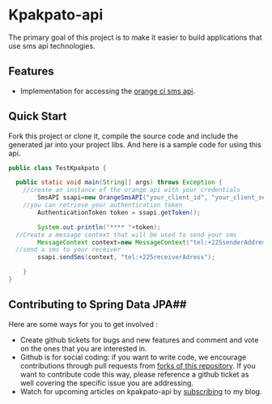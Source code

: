 # Kpakpato-api #

The primary goal of this project is to make it easier to build applications that use sms api technologies.

## Features ##

* Implementation for accessing the [orange ci sms api](http://help.github.com/forking/).


## Quick Start ##

Fork this project or clone it, compile the source code and include the generated jar into your project libs.
And here is a sample code for using this api.

```java
public class TestKpakpato {

  public static void main(String[] args) throws Exception {
    //create an instance of the orange api with your credentials
        SmsAPI ssapi=new OrangeSmsAPI("your_client_id", "your_client_secret");
    //you can retrieve your authentication token
        AuthenticationToken token = ssapi.getToken();

        System.out.println("**** "+token);
  //Create a message context that will be used to send your sms
        MessageContext context=new MessageContext("tel:+225senderAddress", "senderName", "your message here");
  //send a sms to your receiver
        ssapi.sendSms(context, "tel:+225receiverAdress");

    }
}
```

## Contributing to Spring Data JPA##

Here are some ways for you to get involved  :

* Create github tickets for bugs and new features and comment and vote on the ones that you are interested in.  
* Github is for social coding: if you want to write code, we encourage contributions through pull requests from [forks of this repository](http://help.github.com/forking/). If you want to contribute code this way, please reference a github ticket as well covering the specific issue you are addressing.
* Watch for upcoming articles on kpakpato-api by [subscribing](http://centonni.com) to my blog.
